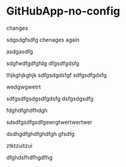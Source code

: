 # GitHubApp-no-config


changes

sdgsdgfsdfg
chenages again

asdgasdfg

sdgfwdfgdfgfdg
dfgsdfgdsfg

thjkghjkghjk
sdfgsdgdsfgf
sdfgsdfgdsfg

wedgwgwetrt

sdfgsdfgsdgsdfgdsfg
dsfgsdgsdfg

fdghdfghdfhdgh

sdsdfgsdfgsdfgewrgtwertwertwer


dsdhgdfghdfghdfgh
gfsdfg

ztktzuitzui


dfghdsfhdfhgdfhg
